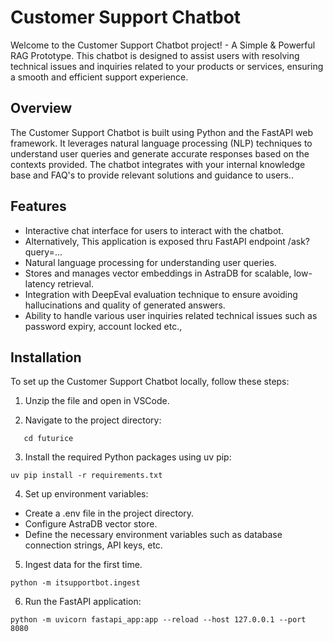 # Customer Support Chatbot

Welcome to the Customer Support Chatbot project! - A Simple & Powerful RAG Prototype. This chatbot is designed to assist users with resolving technical issues and inquiries related to your products or services, ensuring a smooth and efficient support experience.

## Overview

The Customer Support Chatbot is built using Python and the FastAPI web framework. It leverages natural language processing (NLP) techniques to understand user queries and generate accurate responses based on the contexts provided. The chatbot integrates with your internal knowledge base and FAQ's to provide relevant solutions and guidance to users..

## Features

- Interactive chat interface for users to interact with the chatbot.
- Alternatively, This application is exposed thru FastAPI endpoint /ask?query=...
- Natural language processing for understanding user queries.
- Stores and manages vector embeddings in AstraDB for scalable, low-latency retrieval.
- Integration with DeepEval evaluation technique to ensure avoiding hallucinations and quality of generated answers.
- Ability to handle various user inquiries related technical issues such as password expiry, account locked etc.,

## Installation

To set up the Customer Support Chatbot locally, follow these steps:

1. Unzip the file and open in VSCode. 

2. Navigate to the project directory:
```
   cd futurice
```

3. Install the required Python packages using uv pip:
```
uv pip install -r requirements.txt
```

4. Set up environment variables:
- Create a .env file in the project directory.
- Configure AstraDB vector store.
- Define the necessary environment variables such as database connection strings, API keys, etc.
  
5. Ingest data for the first time.
```
python -m itsupportbot.ingest
```

6. Run the FastAPI application:
```
python -m uvicorn fastapi_app:app --reload --host 127.0.0.1 --port 8080
```
